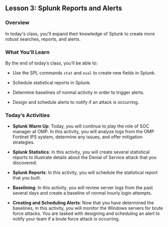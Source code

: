 ## Lesson 3: Splunk Reports and Alerts 
 
### Overview

In today's class, you'll expand their knowledge of Splunk to create more robust searches, reports, and alerts.
 
### What You’ll Learn
 
By the end of today’s class, you’ll be able to:
 
- Use the SPL commands `stat` and `eval` to create new fields in Splunk.

- Schedule statistical reports in Splunk.

- Determine baselines of normal activity in order to trigger alerts.

- Design and schedule alerts to notify if an attack is occurring.

### Today’s Activities

* **Splunk Warm Up**: Today, you will continue to play the role of SOC manager at OMP. In this activity, you will analyze logs from the OMP Fortinet IPS system, determine any issues, and offer mitigation strategies.

* **Splunk Statistics**: In this activity, you will create several statistical reports to illustrate details about the Denial of Service attack that you discovered.

* **Splunk Reports**: In this activity, you will schedule the statistical report that you built.

* **Baselining**: In this activity, you will review server logs from the past several days and create a baseline of normal hourly login attempts.

* **Creating and Scheduling Alerts**: Now that you have determined the baselines, in this activity, you will monitor the Windows servers for brute force attacks. You are tasked with designing and scheduling an alert to notify your team if a brute force attack is occurring.


